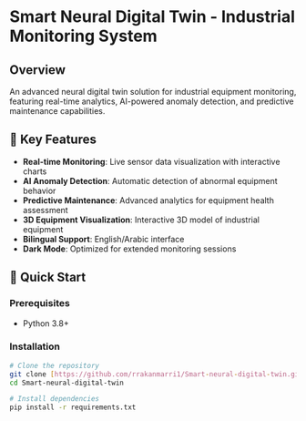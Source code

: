 # Smart Neural Digital Twin - Industrial Monitoring System

## Overview
An advanced neural digital twin solution for industrial equipment monitoring, featuring real-time analytics, AI-powered anomaly detection, and predictive maintenance capabilities.

## 🌟 Key Features
- **Real-time Monitoring**: Live sensor data visualization with interactive charts
- **AI Anomaly Detection**: Automatic detection of abnormal equipment behavior
- **Predictive Maintenance**: Advanced analytics for equipment health assessment
- **3D Equipment Visualization**: Interactive 3D model of industrial equipment
- **Bilingual Support**: English/Arabic interface
- **Dark Mode**: Optimized for extended monitoring sessions

## 🚀 Quick Start

### Prerequisites
- Python 3.8+
### Installation
```bash
# Clone the repository
git clone [https://github.com/rrakanmarri1/Smart-neural-digital-twin.git](https://github.com/rrakanmarri1/Smart-neural-digital-twin.git)
cd Smart-neural-digital-twin

# Install dependencies
pip install -r requirements.txt
